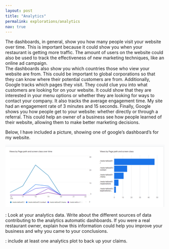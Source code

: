 ```yaml
---
layout: post
title: "Analytics"
permalink: explorations/analytics
nav: true
---
```


The dashboards, in general, show you how many people visit your website over 
time. This is important because it could show you when your restaurant is getting 
more traffic. The amount of users on the website could also be used to track the 
effectiveness of new marketing techniques, like an online ad campaign.   
The dashboards also show you which countries those who view your website are 
from. This could be important to global corporations so that they can know where 
their potential customers are from. Additionally, Google tracks which pages they 
visit. They could clue you into what customers are looking for on your website. 
It could show that they are interested in your menu options or whether they are 
looking for ways to contact your company. It also tracks the average engagement 
time. My site had an engagement rate of 3 minutes and 15 seconds. Finally, Google shows you how people get to your website: whether directly or through a referral.  This could help an owner of a business see how people learned of their website, allowing them to make better marketing decisions.

Below, I have included a picture, showing one of google’s dashboard’s for my website.

![](../assets/images/plot01.png)

: Look at your analytics data. Write about the
different sources of data contributing to the analytics automatic dashboards.
If you were a real restaurant owner, explain how this information could help
you improve your business and why you came to your conclusions.

: include at least one analytics plot to back up your claims.
